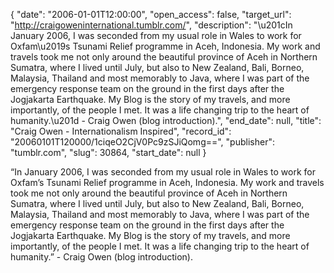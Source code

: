 {
  "date": "2006-01-01T12:00:00", 
  "open_access": false, 
  "target_url": "http://craigoweninternational.tumblr.com/", 
  "description": "\u201cIn January 2006, I was seconded from my usual role in Wales to work for Oxfam\u2019s Tsunami Relief programme in Aceh, Indonesia. My work and travels took me not only around the beautiful province of Aceh in Northern Sumatra, where I lived until July, but also to New Zealand, Bali, Borneo, Malaysia, Thailand and most memorably to Java, where I was part of the emergency response team on the ground in the first days after the Jogjakarta Earthquake. My Blog is the story of my travels, and more importantly, of the people I met. It was a life changing trip to the heart of humanity.\u201d - Craig Owen (blog introduction).", 
  "end_date": null, 
  "title": "Craig Owen - Internationalism Inspired", 
  "record_id": "20060101T120000/1ciqeO2CjV0Pc9zSJiQomg==", 
  "publisher": "tumblr.com", 
  "slug": 30864, 
  "start_date": null
}

“In January 2006, I was seconded from my usual role in Wales to work for Oxfam’s Tsunami Relief programme in Aceh, Indonesia. My work and travels took me not only around the beautiful province of Aceh in Northern Sumatra, where I lived until July, but also to New Zealand, Bali, Borneo, Malaysia, Thailand and most memorably to Java, where I was part of the emergency response team on the ground in the first days after the Jogjakarta Earthquake. My Blog is the story of my travels, and more importantly, of the people I met. It was a life changing trip to the heart of humanity.” - Craig Owen (blog introduction).